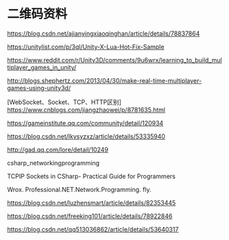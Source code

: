 # 二维码资料

https://blog.csdn.net/ajianyingxiaoqinghan/article/details/78837864


https://unitylist.com/p/3ql/Unity-X-Lua-Hot-Fix-Sample

https://www.reddit.com/r/Unity3D/comments/9u6wrx/learning_to_build_multiplayer_games_in_unity/

http://blogs.shephertz.com/2013/04/30/make-real-time-multiplayer-games-using-unity3d/


[WebSocket、Socket、TCP、HTTP区别]
https://www.cnblogs.com/jiangzhaowei/p/8781635.html





<https://gameinstitute.qq.com/community/detail/120934>

<https://blog.csdn.net/lkysyzxz/article/details/53335940>

http://gad.qq.com/lore/detail/10249

csharp_networkingprogramming

TCPIP Sockets in CSharp- Practical Guide for Programmers

Wrox. Professional.NET.Network.Programming. fly.

https://blog.csdn.net/luzhensmart/article/details/82353445

https://blog.csdn.net/freeking101/article/details/78922846

https://blog.csdn.net/qq513036862/article/details/53640317